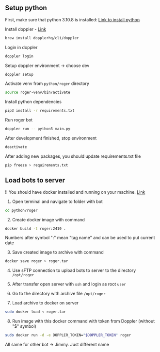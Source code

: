 ## Setup python

First, make sure that python 3.10.8 is installed: [Link to install python](https://www.python.org/downloads/)

Install doppler - [Link](https://docs.doppler.com/docs/install-cli)

```bash
brew install dopplerhq/cli/doppler
```

Login in doppler

```bash
doppler login
```

Setup doppler environment -> choose dev

```bash
doppler setup
```

Activate venv from `python/roger` directory

```bash
source roger-venv/bin/activate
```

Install python dependencies

```bash
pip3 install -r requirements.txt
```

Run roger bot

```bash
doppler run -- python3 main.py
```

After development finished, stop environment

```bash
deactivate
```

After adding new packages, you should update requirements.txt file
```bash
pip freeze > requirements.txt
```

 ## Load bots to server

!! You should have docker installed and running on your machine. [Link](https://docs.docker.com/desktop/install/mac-install/)

1. Open terminal and navigate to folder with bot
```bash
cd python/roger
```

2. Create docker image with command 
```bash
docker build -t roger:2410 .
```
Numbers after symbol ":" mean "tag name" and can be used to put current date

3. Save created image to archive with command 
```bash
docker save roger > roger.tar
```

4. Use sFTP connection to upload bots to server to the directory `/opt/roger`

5. After transfer open server with `ssh` and login as root `user`

6. Go to the directory with archive file `/opt/roger`

7. Load archive to docker on server
```bash
sudo docker load < roger.tar
```

8. Run image with this docker command with token from Doppler (without "$" symbol)
```bash
sudo docker run -d -e DOPPLER_TOKEN="$DOPPLER_TOKEN" roger
```

All same for other bot -> Jimmy. Just different name